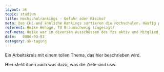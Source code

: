 ```yaml
---
layout: ak
topic: studium
title: Hochschulrankings - Gefahr oder Risiko?
meta: Das CHE und ähnliche Rankings sortieren die Hochschulen. Häufig passiert das nach intransparenten oder abwegigen Kriterien. Die Erhebungsmethoden meist unwissenschaftlich und nicht repräsentativ. Viele Bundesfachschaftentagungen haben sich zu Hochschulrankings positioniert. Einem Aufruf der Meta-Tagung der Fachschaftentagungen folgend, will auch die Medienstudierendentagung sich zu diesem Thema positionieren und die Aspekte der diversen Hochschulrankings erörtern.
referent: Heike Wehage, TU Braunschweig (zugesagt)
ref-meta: Heike war in diversen Ausschüssen des fzs aktiv und Mitglied des AStA der TU Braunschweig. Sie hat sich dort sehr aktiv mit dm Thema Hochschulrankungs und Wettbewerb unter den Hochschulen befasst und sich so eine große Expertise zu dem Thema erarbeitet.
date:   0000-03-03
category: ak-tagung
---
```

<p>Ein Arbeitskreis mit einem tollen Thema, das hier beschrieben wird.</p> 

<p>Hier steht dann auch was dazu, was die Ziele sind usw.</p>
